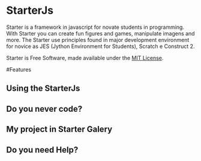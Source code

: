 
# StarterJs

Starter is a framework in javascript for novate students in programming. With Starter you can create fun figures and games, manipulate imagens and
more. The Starter use principles found in major development environment for novice as JES (Jython Environment for Students), Scratch e Construct 2.

Starter is Free Software, made available under the [MIT License](https://opensource.org/licenses/mit-license.php).

#Features

## Using the StarterJs

## Do you never code?

## My project in Starter Galery

## Do you need Help?
